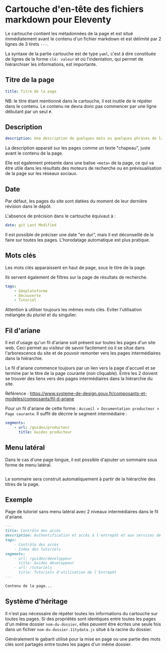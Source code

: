 # Cartouche d'en-tête des fichiers markdown pour Eleventy

Le cartouche contient les métadonnées de la page et est situé immédiatement avant le contenu d'un fichier markdown et est délimité par 2 lignes de 3 tirets `---`.

La syntaxe de la partie cartouche est de type `yaml`, c'est à dire constituée de lignes de la forme `clé: valeur` et où l'indentation, qui permet de hiérarchiser les informations, est importante.

## Titre de la page

```yml
title: Titre de la page
```

NB: le titre étant mentionné dans le cartouche, il est inutile de le répéter dans le contenu. Le contenu ne devra donc pas commencer par une ligne débutant par un seul `#`.

## Description

```yml
description: Une description de quelques mots ou quelques phrases de la page
```

La description apparait sur les pages comme un texte "chapeau", juste avant le contenu de la page.

Elle est également présente dans une balise `<meta>` de la page, ce qui va être utile dans les résultats des moteurs de recherche ou en prévisualisation de la page sur les réseaux sociaux.

## Date

Par défaut, les pages du site sont datées du moment de leur dernière révision dans le dépôt.

L'absence de précision dans le cartouche équivaut à :

```yml
date: git Last Modified
```

Il est possible de préciser une date "en dur", mais il est déconseillé de le faire sur toutes les pages. L'horodatage automatique est plus pratique.

## Mots clés

Les mots clés apparaissent en haut de page, sous le titre de la page.

Ils servent également de filtres sur la page de résultats de recherche.

```yml
tags:
    - Géoplateforme
    - Découverte
    - Tutoriel
```

Attention à utiliser toujours les mêmes mots clés. Eviter l'utilisation mélangée du pluriel et du singulier.

## Fil d'ariane

Il est d'usage qu'un fil d'ariane soit présent sur toutes les pages d'un site web. Ceci permet au visiteur de savoir facilement où il se situe dans l'arborescence du site et de pouvoir remonter vers les pages intermédiaires dans la hiérarchie.

Le fil d'ariane commence toujours par un lien vers la page d'accueil et se termine par le titre de la page courante (non cliquable). Entre les 2 doivent se trouver des liens vers des pages intermédiaires dans la hiérarchie du site.

Référence : https://www.systeme-de-design.gouv.fr/composants-et-modeles/composants/fil-d-ariane

Pour un fil d'ariane de cette forme : `Accueil > Documentation producteur > Page courante`. Il suffit de décrire le segment intermédiaire :

```yml
segments:
    - url: /guides/producteur
      title: Guides producteur
```

## Menu latéral

Dans le cas d'une page longue, il est possible d'ajouter un sommaire sous forme de menu latéral.

```yml

```

Le sommaire sera construit automatiquement à partir de la hiérarchie des titres de la page.

## Exemple

Page de tutoriel sans menu latéral avec 2 niveaux intermédiaires dans le fil d'ariane.

```md
---
title: Contrôle des accès
description: Authentification et accès à l'entrepôt et aux services de diffusion
tags:
    - Contrôle des accès
    - Index des tutoriels
segments:
    - url: /guides/developpeur
      title: Guides développeur
    - url: /tutoriels
      title: Tutoriels d'utilisation de l'Entrepôt
---

Contenu de la page...
```

## Système d'héritage

Il n'est pas nécessaire de répéter toutes les informations du cartouche sur toutes les pages. Si des propriétés sont identiques entre toutes les pages d'un même dossier `nom-du-dossier`, elles peuvent être écrites une seule fois dans un fichier `nom-du-dossier.11tydata.js` situé à la racine du dossier.

Généralement le gabarit utilisé pour la mise en page ou une partie des mots clés sont partagés entre toutes les pages d'un même dossier.
